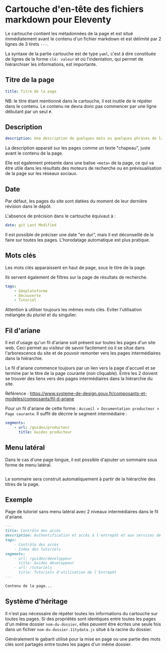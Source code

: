 # Cartouche d'en-tête des fichiers markdown pour Eleventy

Le cartouche contient les métadonnées de la page et est situé immédiatement avant le contenu d'un fichier markdown et est délimité par 2 lignes de 3 tirets `---`.

La syntaxe de la partie cartouche est de type `yaml`, c'est à dire constituée de lignes de la forme `clé: valeur` et où l'indentation, qui permet de hiérarchiser les informations, est importante.

## Titre de la page

```yml
title: Titre de la page
```

NB: le titre étant mentionné dans le cartouche, il est inutile de le répéter dans le contenu. Le contenu ne devra donc pas commencer par une ligne débutant par un seul `#`.

## Description

```yml
description: Une description de quelques mots ou quelques phrases de la page
```

La description apparait sur les pages comme un texte "chapeau", juste avant le contenu de la page.

Elle est également présente dans une balise `<meta>` de la page, ce qui va être utile dans les résultats des moteurs de recherche ou en prévisualisation de la page sur les réseaux sociaux.

## Date

Par défaut, les pages du site sont datées du moment de leur dernière révision dans le dépôt.

L'absence de précision dans le cartouche équivaut à :

```yml
date: git Last Modified
```

Il est possible de préciser une date "en dur", mais il est déconseillé de le faire sur toutes les pages. L'horodatage automatique est plus pratique.

## Mots clés

Les mots clés apparaissent en haut de page, sous le titre de la page.

Ils servent également de filtres sur la page de résultats de recherche.

```yml
tags:
    - Géoplateforme
    - Découverte
    - Tutoriel
```

Attention à utiliser toujours les mêmes mots clés. Eviter l'utilisation mélangée du pluriel et du singulier.

## Fil d'ariane

Il est d'usage qu'un fil d'ariane soit présent sur toutes les pages d'un site web. Ceci permet au visiteur de savoir facilement où il se situe dans l'arborescence du site et de pouvoir remonter vers les pages intermédiaires dans la hiérarchie.

Le fil d'ariane commence toujours par un lien vers la page d'accueil et se termine par le titre de la page courante (non cliquable). Entre les 2 doivent se trouver des liens vers des pages intermédiaires dans la hiérarchie du site.

Référence : https://www.systeme-de-design.gouv.fr/composants-et-modeles/composants/fil-d-ariane

Pour un fil d'ariane de cette forme : `Accueil > Documentation producteur > Page courante`. Il suffit de décrire le segment intermédiaire :

```yml
segments:
    - url: /guides/producteur
      title: Guides producteur
```

## Menu latéral

Dans le cas d'une page longue, il est possible d'ajouter un sommaire sous forme de menu latéral.

```yml

```

Le sommaire sera construit automatiquement à partir de la hiérarchie des titres de la page.

## Exemple

Page de tutoriel sans menu latéral avec 2 niveaux intermédiaires dans le fil d'ariane.

```md
---
title: Contrôle des accès
description: Authentification et accès à l'entrepôt et aux services de diffusion
tags:
    - Contrôle des accès
    - Index des tutoriels
segments:
    - url: /guides/developpeur
      title: Guides développeur
    - url: /tutoriels
      title: Tutoriels d'utilisation de l'Entrepôt
---

Contenu de la page...
```

## Système d'héritage

Il n'est pas nécessaire de répéter toutes les informations du cartouche sur toutes les pages. Si des propriétés sont identiques entre toutes les pages d'un même dossier `nom-du-dossier`, elles peuvent être écrites une seule fois dans un fichier `nom-du-dossier.11tydata.js` situé à la racine du dossier.

Généralement le gabarit utilisé pour la mise en page ou une partie des mots clés sont partagés entre toutes les pages d'un même dossier.
